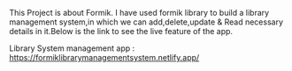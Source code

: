 This Project is about Formik. I have used formik library to build a library management system,in which we can add,delete,update & Read necessary details in it.Below is the link to see the live feature of the app.

Library System management app : https://formiklibrarymanagementsystem.netlify.app/